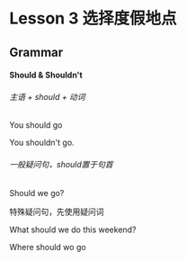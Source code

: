# Lesson 3 选择度假地点

## Grammar

#### Should & Shouldn't

###### 主语 + should + 动词

You should go

You shouldn't go.

###### 一般疑问句，should置于句首

Should we go?

特殊疑问句，先使用疑问词

What should we do this weekend?

Where should wo go

